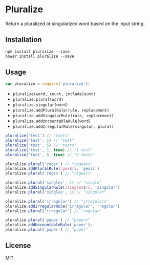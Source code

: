 # Pluralize

Return a pluralized or singularized word based on the input string.

## Installation

```javascript
npm install pluralize --save
bower install pluralize --save
```

## Usage

```javascript
var pluralize = require('pluralize');
```

* `pluralize(word, count, includeCount)`
* `pluralize.plural(word)`
* `pluralize.singular(word)`
* `pluralize.addPluralRule(rule, replacement)`
* `pluralize.addSingularRule(rule, replacement)`
* `pluralize.addUncountableRule(word)`
* `pluralize.addIrregularRule(singular, plural)`

```javascript
pluralize('test') // "tests"
pluralize('test', 1) // "test"
pluralize('test', 5) // "tests"
pluralize('test', 1, true) // "1 test"
pluralize('test', 5, true) // "5 tests"

pluralize.plural('regex') // "regexes"
pluralize.addPluralRule(/gex$/i, 'gexii')
pluralize.plural('regex') // "regexii"

pluralize.plural('singles', 1) // "single"
pluralize.addSingularRule(/singles$/i, 'singular')
pluralize.plural('singles', 1) // "singular"

pluralize.plural('irregular') // "irregulars"
pluralize.addIrregularRule('irregular', 'regular')
pluralize.plural('irregular') // "regular"

pluralize.plural('paper') // "papers"
pluralize.addUncountableRule('paper');
pluralize.plural('paper') // "paper"
```

## License

MIT
